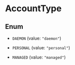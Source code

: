 

# AccountType

## Enum


* `DAEMON` (value: `"daemon"`)

* `PERSONAL` (value: `"personal"`)

* `MANAGED` (value: `"managed"`)



